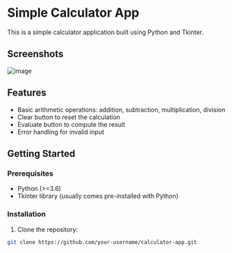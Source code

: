 # Simple Calculator App

This is a simple calculator application built using Python and Tkinter.

## Screenshots

![image](https://github.com/Vlazzzz/Calculator-App/assets/132906534/121aacb6-c251-453a-b785-107eb6883390)

## Features

- Basic arithmetic operations: addition, subtraction, multiplication, division
- Clear button to reset the calculation
- Evaluate button to compute the result
- Error handling for invalid input

## Getting Started

### Prerequisites

- Python (>=3.6)
- Tkinter library (usually comes pre-installed with Python)

### Installation

1. Clone the repository:

```bash
git clone https://github.com/your-username/calculator-app.git
